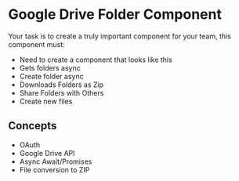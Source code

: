 # Google Drive Folder Component

Your task is to create a truly important component for your team, this component must:

- Need to create a component that looks like this
- Gets folders async
- Create folder async
- Downloads Folders as Zip
- Share Folders with Others
- Create new files

## Concepts

- OAuth
- Google Drive API
- Async Await/Promises
- File conversion to ZIP
